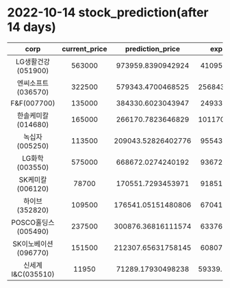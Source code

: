 # 2022-10-14 stock_prediction(after 14 days)

|   corp   |   current_price   |   prediction_price   |   expected_profit   |
|:--------:|:-----------------:|:--------------------:|:-------------------:|
|LG생활건강(051900)|563000|973959.8390942924|410959.8390942924|
|엔씨소프트(036570)|322500|579343.4700468525|256843.47004685248|
|F&F(007700)|135000|384330.6023043947|249330.6023043947|
|한솔케미칼(014680)|165000|266170.7823646829|101170.78236468288|
|녹십자(005250)|113500|209043.52826402776|95543.52826402776|
|LG화학(003550)|575000|668672.0274240192|93672.02742401918|
|SK케미칼(006120)|78700|170551.7293453971|91851.72934539709|
|하이브(352820)|109500|176541.05151480806|67041.05151480806|
|POSCO홀딩스(005490)|237500|300876.36816111574|63376.36816111574|
|SK이노베이션(096770)|151500|212307.65631758145|60807.65631758145|
|신세계 I&C(035510)|11950|71289.17930498238|59339.179304982375|
